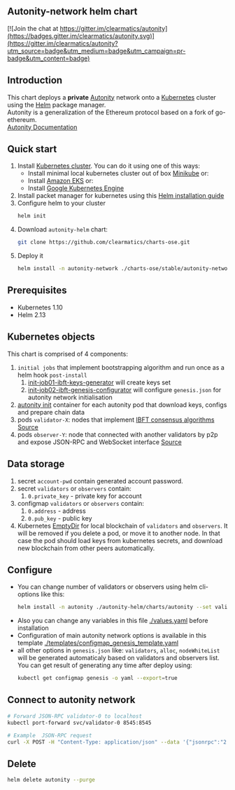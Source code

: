 ## Autonity-network helm chart

[![Join the chat at https://gitter.im/clearmatics/autonity](https://badges.gitter.im/clearmatics/autonity.svg)](https://gitter.im/clearmatics/autonity?utm_source=badge&utm_medium=badge&utm_campaign=pr-badge&utm_content=badge)


## Introduction

This chart deploys a **private** [Autonity](https://www.autonity.io/) network onto a [Kubernetes](http://kubernetes.io) 
cluster using the [Helm](https://helm.sh) package manager.   
Autonity is a generalization of the Ethereum protocol based on a fork of go-ethereum.   
[Autonity Documentation](https://docs.autonity.io)

## Quick start
1. Install [Kubernetes cluster](http://kubernetes.io). You can do it using one of this ways:
   - Install minimal local kubernetes cluster out of box [Minikube](https://kubernetes.io/docs/tasks/tools/install-minikube/) or:
   - Install [Amazon EKS](https://eksworkshop.com/prerequisites/self_paced/) or:
   - Install [Google Kubernetes Engine](https://cloud.google.com/kubernetes-engine/docs/quickstart)
1. Install packet manager for kubernetes using this [Helm installation guide](https://helm.sh/docs/using_helm/#installing-helm)
1. Configure helm to your cluster
   ```bash
   helm init
   ```
1. Download `autonity-helm` chart:
   ```bash
   git clone https://github.com/clearmatics/charts-ose.git
   ```
1. Deploy it
   ```bash
   helm install -n autonity-network ./charts-ose/stable/autonity-network
   ```
## Prerequisites

* Kubernetes 1.10
* Helm 2.13

## Kubernetes objects
This chart is comprised of 4 components:   
1. `initial jobs` that implement bootstrapping algorithm and run once as a helm hook `post-install`
   1. [init-job01-ibft-keys-generator](https://github.com/clearmatics/ibft-keys-generator) will create keys set
   1. [init-job02-ibft-genesis-configurator](https://github.com/clearmatics/ibft-genesis-configurator) will configure `genesis.json` 
   for autonity network initialisation
1. [autonity init](https://github.com/clearmatics/autonity-init) container for each autonity pod that download keys, 
   configs and prepare chain data
1. pods `validator-X`: nodes that implement [IBFT consensus algorithms](https://docs.autonity.io/IBFT/index.html) 
   [Source](https://github.com/clearmatics/autonity/blob/master/Dockerfile)
1. pods `observer-Y`: node that connected with another validators by p2p and expose JSON-RPC and WebSocket interface 
   [Source](https://github.com/clearmatics/autonity/blob/master/Dockerfile)

## Data storage

1. secret `account-pwd` contain generated account password.
1. secret `validators` or `observers` contain:   
   1. `0.private_key` - private key for account
1. configmap `validators` or `observers` contain:
   1. `0.address` - address
   1. `0.pub_key` - public key
1. Kubernetes [EmptyDir](https://kubernetes.io/docs/concepts/storage/volumes/#emptydir) for local blockchain of `validators` and `observers`. 
It will be removed if you delete a pod, or move it to another node. In that case the pod should load keys from kubernetes secrets, and download new blockchain from other peers automatically.


## Configure

- You can change number of validators or observers using helm cli-options like this:
   ```bash
   helm install -n autonity ./autonity-helm/charts/autonity --set validators=6,observers=2
   ```
- Also you can change any variables in this file [./values.yaml](values.yaml) before installation
- Configuration of main autonity network options is available in this template [./templates/configmap_genesis_template.yaml](templates/configmap_genesis_template.yaml)   
- all other options in `genesis.json` like: `validators`, `alloc`, `nodeWhiteList` will be generated automaticaly based on validators and observers list.   
You can get result of generating any time after deploy using:   
   ```bash
   kubectl get configmap genesis -o yaml --export=true   
   ```

## Connect to autonity network
```bash
# Forward JSON-RPC validator-0 to localhost
kubectl port-forward svc/validator-0 8545:8545

# Example  JSON-RPC request
curl -X POST -H "Content-Type: application/json" --data '{"jsonrpc":"2.0","method":"web3_clientVersion","params":[],"id":67}' http://localhost:8545

```

## Delete
```bash
helm delete autonity --purge
```